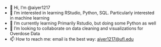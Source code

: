 - 👋 Hi, I’m @aiyer1217
- 👀 I’m interested in learning RStudio, Python, SQL.  Particularly interested in machine learning
- 🌱 I’m currently learning Primarily Rstudio, but doing some Python as well
- 💞️ I’m looking to collaborate on data cleaning and visualizations for Overdose Data
- 📫 How to reach me: email is the best way: aiyer1217@ufl.edu

<!---
aiyer1217/aiyer1217 is a ✨ special ✨ repository because its `README.md` (this file) appears on your GitHub profile.
You can click the Preview link to take a look at your changes.
--->
